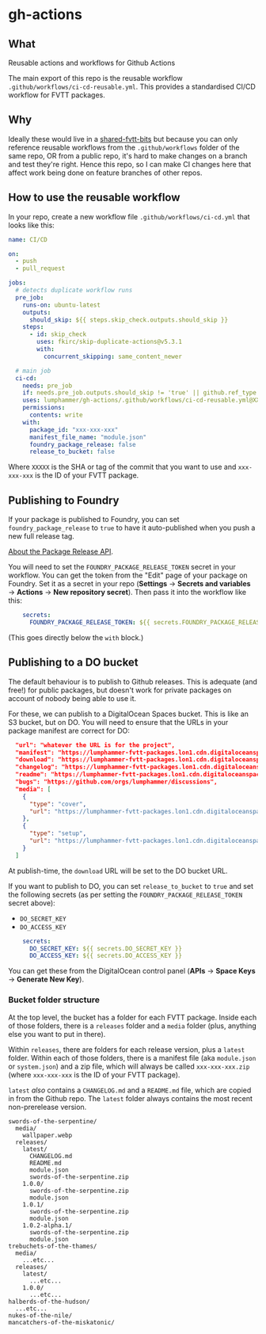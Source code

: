 # gh-actions

## What

Reusable actions and workflows for Github Actions

The main export of this repo is the reusable workflow `.github/workflows/ci-cd-reusable.yml`. This provides a standardised CI/CD workflow for FVTT packages.

## Why

Ideally these would live in a [shared-fvtt-bits](https://github.com/n3dst4/shared-fvtt-bits) but because you can only reference reusable workflows from the `.github/workflows` folder of the same repo, OR from a public repo, it's hard to make changes on a branch and test they're right. Hence this repo, so I can make CI changes here that affect work being done on feature branches of other repos.

## How to use the reusable workflow

In your repo, create a new workflow file `.github/workflows/ci-cd.yml` that looks like this:

```yaml
name: CI/CD

on:
  - push
  - pull_request

jobs:
  # detects duplicate workflow runs
  pre_job:
    runs-on: ubuntu-latest
    outputs:
      should_skip: ${{ steps.skip_check.outputs.should_skip }}
    steps:
      - id: skip_check
        uses: fkirc/skip-duplicate-actions@v5.3.1
        with:
          concurrent_skipping: same_content_newer

  # main job
  ci-cd:
    needs: pre_job
    if: needs.pre_job.outputs.should_skip != 'true' || github.ref_type == 'tag'
    uses: lumphammer/gh-actions/.github/workflows/ci-cd-reusable.yml@XXXXX
    permissions:
      contents: write
    with:
      package_id: "xxx-xxx-xxx"
      manifest_file_name: "module.json"
      foundry_package_release: false
      release_to_bucket: false
```

Where `XXXXX` is the SHA or tag of the commit that you want to use and `xxx-xxx-xxx` is the ID of your FVTT package.


## Publishing to Foundry

If your package is published to Foundry, you can set `foundry_package_release` to `true` to have it auto-published when you push a new full release tag.

[About the Package Release API](https://foundryvtt.com/article/package-release-api/).

You will need to set the `FOUNDRY_PACKAGE_RELEASE_TOKEN` secret  in your workflow. You can get the token from the "Edit" page of your package on Foundry. Set it as a secret in your repo (**Settings** → **Secrets and variables** → **Actions** → **New repository secret**). Then pass it into the workflow like this:

```yaml
    secrets:
      FOUNDRY_PACKAGE_RELEASE_TOKEN: ${{ secrets.FOUNDRY_PACKAGE_RELEASE_TOKEN }}
```

(This goes directly below the `with` block.)


## Publishing to a DO bucket

The default behaviour is to publish to Github releases. This is adequate (and free!) for public packages, but doesn't work for private packages on account of nobody being able to use it.

For these, we can publish to a DigitalOcean Spaces bucket. This is like an S3 bucket, but on DO. You will need to ensure that the URLs in your package manifest are correct for DO:

```json
  "url": "whatever the URL is for the project",
  "manifest": "https://lumphammer-fvtt-packages.lon1.cdn.digitaloceanspaces.com/xxx-xxx-xxx/releases/latest/module.json",
  "download": "https://lumphammer-fvtt-packages.lon1.cdn.digitaloceanspaces.com/xxx-xxx-xxx/releases/latest/xxx-xxx-xxx.zip",
  "changelog": "https://lumphammer-fvtt-packages.lon1.cdn.digitaloceanspaces.com/xxx-xxx-xxx/releases/latest/CHANGELOG.md",
  "readme": "https://lumphammer-fvtt-packages.lon1.cdn.digitaloceanspaces.com/xxx-xxx-xxx/releases/latest/README.md",
  "bugs": "https://github.com/orgs/lumphammer/discussions",
  "media": [
    {
      "type": "cover",
      "url": "https://lumphammer-fvtt-packages.lon1.cdn.digitaloceanspaces.com/xxx-xxx-xxx/media/cover.webp"
    },
    {
      "type": "setup",
      "url": "https://lumphammer-fvtt-packages.lon1.cdn.digitaloceanspaces.com/xxx-xxx-xxx/media/cover.webp"
    }
  ]
```

At publish-time, the `download` URL will be set to the DO bucket URL.

If you want to publish to DO, you can set `release_to_bucket` to `true` and set the following secrets (as per setting the `FOUNDRY_PACKAGE_RELEASE_TOKEN` secret above):

* `DO_SECRET_KEY`
* `DO_ACCESS_KEY`

```yaml
    secrets:
      DO_SECRET_KEY: ${{ secrets.DO_SECRET_KEY }}
      DO_ACCESS_KEY: ${{ secrets.DO_ACCESS_KEY }}
```

You can get these from the DigitalOcean control panel (**APIs** → **Space Keys** → **Generate New Key**).


### Bucket folder structure

At the top level, the bucket has a folder for each FVTT package. Inside each of those folders, there is a `releases` folder and a `media` folder (plus, anything else you want to put in there).

Within `releases`, there are folders for each release version, plus a `latest` folder. Within each of those folders, there is a manifest file (aka `module.json` or `system.json`) and a zip file, which will always be called `xxx-xxx-xxx.zip` (where `xxx-xxx-xxx` is the ID of your FVTT package).

`latest` *also* contains a `CHANGELOG.md` and a `README.md` file, which are copied in from the Github repo. The `latest` folder always contains the most recent non-prerelease version.

```
swords-of-the-serpentine/
  media/
    wallpaper.webp
  releases/
    latest/
      CHANGELOG.md
      README.md
      module.json
      swords-of-the-serpentine.zip
    1.0.0/
      swords-of-the-serpentine.zip
      module.json
    1.0.1/
      swords-of-the-serpentine.zip
      module.json
    1.0.2-alpha.1/
      swords-of-the-serpentine.zip
      module.json
trebuchets-of-the-thames/
  media/
    ...etc...
  releases/
    latest/
      ...etc...
    1.0.0/
      ...etc...
halberds-of-the-hudson/
  ...etc...
nukes-of-the-nile/
mancatchers-of-the-miskatonic/
```


